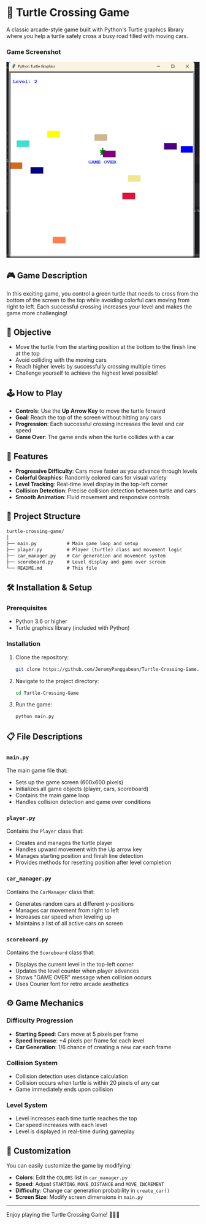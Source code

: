 # 🐢 Turtle Crossing Game

A classic arcade-style game built with Python's Turtle graphics library where you help a turtle safely cross a busy road filled with moving cars.

### Game Screenshot
![Game Screenshot](sample_games.jpg)

## 🎮 Game Description

In this exciting game, you control a green turtle that needs to cross from the bottom of the screen to the top while avoiding colorful cars moving from right to left. Each successful crossing increases your level and makes the game more challenging!

## 🎯 Objective

- Move the turtle from the starting position at the bottom to the finish line at the top
- Avoid colliding with the moving cars
- Reach higher levels by successfully crossing multiple times
- Challenge yourself to achieve the highest level possible!

## 🕹️ How to Play

- **Controls**: Use the **Up Arrow Key** to move the turtle forward
- **Goal**: Reach the top of the screen without hitting any cars
- **Progression**: Each successful crossing increases the level and car speed
- **Game Over**: The game ends when the turtle collides with a car

## 🚀 Features

- **Progressive Difficulty**: Cars move faster as you advance through levels
- **Colorful Graphics**: Randomly colored cars for visual variety
- **Level Tracking**: Real-time level display in the top-left corner
- **Collision Detection**: Precise collision detection between turtle and cars
- **Smooth Animation**: Fluid movement and responsive controls

## 📁 Project Structure

```
turtle-crossing-game/
│
├── main.py           # Main game loop and setup
├── player.py         # Player (turtle) class and movement logic
├── car_manager.py    # Car generation and movement system
├── scoreboard.py     # Level display and game over screen
└── README.md         # This file
```

## 🛠️ Installation & Setup

### Prerequisites
- Python 3.6 or higher
- Turtle graphics library (included with Python)

### Installation
1. Clone the repository:
   ```bash
   git clone https://github.com/JeremyPanggabean/Turtle-Crossing-Game.git
   ```

2. Navigate to the project directory:
   ```bash
   cd Turtle-Crossing-Game
   ```

3. Run the game:
   ```bash
   python main.py
   ```

## 📋 File Descriptions

### `main.py`
The main game file that:
- Sets up the game screen (600x600 pixels)
- Initializes all game objects (player, cars, scoreboard)
- Contains the main game loop
- Handles collision detection and game over conditions

### `player.py`
Contains the `Player` class that:
- Creates and manages the turtle player
- Handles upward movement with the Up arrow key
- Manages starting position and finish line detection
- Provides methods for resetting position after level completion

### `car_manager.py`
Contains the `CarManager` class that:
- Generates random cars at different y-positions
- Manages car movement from right to left
- Increases car speed when leveling up
- Maintains a list of all active cars on screen

### `scoreboard.py`
Contains the `Scoreboard` class that:
- Displays the current level in the top-left corner
- Updates the level counter when player advances
- Shows "GAME OVER" message when collision occurs
- Uses Courier font for retro arcade aesthetics

## ⚙️ Game Mechanics

### Difficulty Progression
- **Starting Speed**: Cars move at 5 pixels per frame
- **Speed Increase**: +4 pixels per frame for each level
- **Car Generation**: 1/6 chance of creating a new car each frame

### Collision System
- Collision detection uses distance calculation
- Collision occurs when turtle is within 20 pixels of any car
- Game immediately ends upon collision

### Level System
- Level increases each time turtle reaches the top
- Car speed increases with each level
- Level is displayed in real-time during gameplay

## 🎨 Customization

You can easily customize the game by modifying:

- **Colors**: Edit the `COLORS` list in `car_manager.py`
- **Speed**: Adjust `STARTING_MOVE_DISTANCE` and `MOVE_INCREMENT`
- **Difficulty**: Change car generation probability in `create_car()`
- **Screen Size**: Modify screen dimensions in `main.py`


---


Enjoy playing the Turtle Crossing Game! 🐢🚗💨




